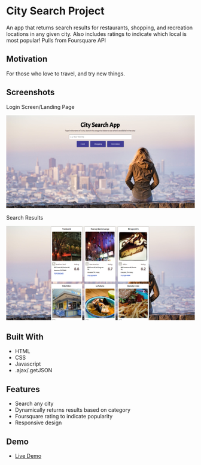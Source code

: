 # City Search Project

An app that returns search results for restaurants, shopping, and recreation locations in any given city. Also includes ratings to indicate which local is most popular! Pulls from Foursquare API

## Motivation

For those who love to travel, and try new things.

## Screenshots
Login Screen/Landing Page

![login screen](screenshots/front-page-screenshot.PNG)

Search Results

![recommendations](screenshots/search-results.PNG)


## Built With

* HTML
* CSS
* Javascript
* .ajax/.getJSON

## Features

* Search any city
* Dynamically returns results based on category
* Foursquare rating to indicate popularity
* Responsive design

## Demo

- [Live Demo](https://book-thing.herokuapp.com/)
